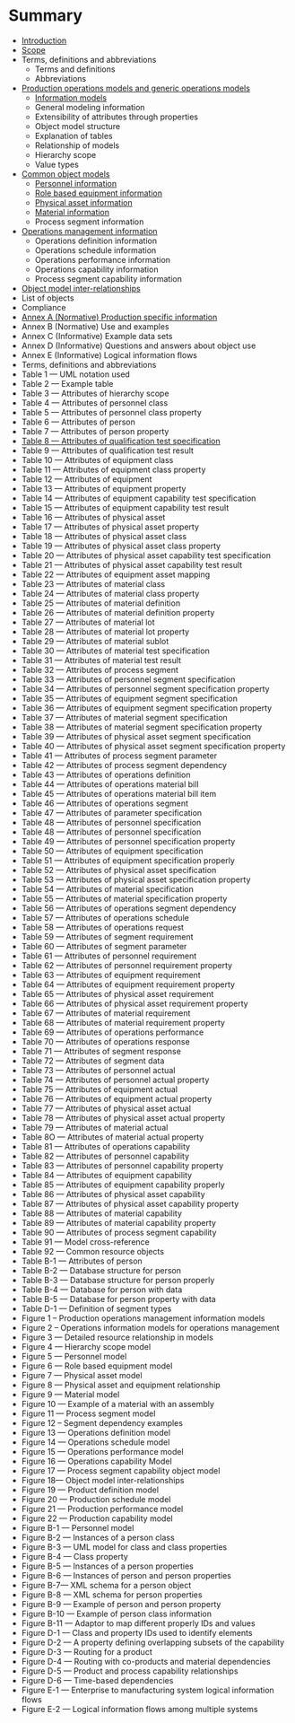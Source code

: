 # Summary

* [Introduction](README.md)
* [Scope](1-scope.md)
* Terms, definitions and abbreviations
    * Terms and definitions
    * Abbreviations
* [Production operations models and generic operations models](operations-management-information.md)
    * [Information models](information-models.md)
    * General modeling information
    * Extensibility of attributes through properties
    * Object model structure
    * Explanation of tables
    * Relationship of models
    * Hierarchy scope
    * Value types
* [Common object models](common-object-models.md)
    * [Personnel information](personnel-information.md)
    * [Role based equipment information](role-based-equipment-information.md)
    * [Physical asset information](physical-asset-information.md)
    * [Material information](material-information.md)
    * Process segment information
* [Operations management information](production-operations-models-and-generic-operations-models.md)
    * Operations definition information
    * Operations schedule information
    * Operations performance information
    * Operations capability information
    * Process segment capability information
* [Object model inter-relationships](object-model-inter-relationships.md)
* List of objects
* Compliance
* [Annex A \(Normative\) Production specific information](annex-a-normative-production-specific-information.md)
* Annex B \(Normative\) Use and examples
* Annex C \(Informative\) Example data sets
* Annex D \(Informative\) Questions and answers about object use
* Annex E \(Informative\) Logical information flows
* Terms, definitions and abbreviations
* Table 1 — UML notation used
* Table 2 — Example table
* Table 3 — Attributes of hierarchy scope
* Table 4 — Attributes of personnel class
* Table 5 — Attributes of personnel class property
* Table 6 — Attributes of person
* Table 7 — Attributes of person property
* [Table 8 — Attributes of qualification test specification](table-b-—-attributes-of-qualification-test-specification.md)
* Table 9 — Attributes of qualification test result
* Table 10 — Attributes of equipment class
* Table 11 — Attributes of equipment class property
* Table 12 — Attributes of equipment
* Table 13 — Attributes of equipment property
* Table 14 — Attributes of equipment capability test specification
* Table 15 — Attributes of equipment capability test result
* Table 16 — Attributes of physical asset
* Table 17 — Attributes of physical asset property
* Table 18 — Attributes of physical asset class
* Table 19 — Attributes of physical asset class property
* Table 20 — Attributes of physical asset capability test specification
* Table 21 — Attributes of physical asset capability test result
* Table 22 — Attributes of equipment asset mapping
* Table 23 — Attributes of material class
* Table 24 — Attributes of material class property
* Table 25 — Attributes of material definition
* Table 26 — Attributes of material definition property
* Table 27 — Attributes of material lot
* Table 28 — Attributes of material lot property
* Table 29 — Attributes of material sublot
* Table 30 — Attributes of material test specification
* Table 31 — Attributes of material test result
* Table 32 — Attributes of process segment
* Table 33 — Attributes of personnel segment specification
* Table 34 — Attributes of personnel segment specification property
* Table 35 — Attributes of equipment segment specification
* Table 36 — Attributes of equipment segment specification property
* Table 37 — Attributes of material segment specification
* Table 38 — Attributes of material segment specification property
* Table 39 — Attributes of physical asset segment specification
* Table 40 — Attributes of physical asset segment specification property
* Table 41 — Attributes of process segment parameter
* Table 42 — Attributes of process segment dependency
* Table 43 — Attributes of operations definition
* Table 44 — Attributes of operations material bill
* Table 45 — Attributes of operations material bill item
* Table 46 — Attributes of operations segment
* Table 47 — Attributes of parameter specification
* Table 48 — Attributes of personnel specification
* Table 48 — Attributes of personnel specification
* Table 49 — Attributes of personnel specification property
* Table 50 — Attributes of equipment specification
* Table 51 — Attributes of equipment specification properly
* Table 52 — Attributes of physical asset specification
* Table 53 — Attributes of physical asset specification property
* Table 54 — Attributes of material specification
* Table 55 — Attributes of material specification property
* Table 56 — Attributes of operations segment dependency
* Table 57 — Attributes of operations schedule
* Table 58 — Attributes of operations request
* Table 59 — Attributes of segment requirement
* Table 60 — Attributes of segment parameter
* Table 61 — Attributes of personnel requirement
* Table 62 — Attributes of personnel requirement property
* Table 63 — Attributes of equipment requirement
* Table 64 — Attributes of equipment requirement property
* Table 65 — Attributes of physical asset requirement
* Table 66 — Attributes of physical asset requirement property
* Table 67 — Attributes of material requirement
* Table 68 — Attributes of material requirement property
* Table 69 — Attributes of operations performance
* Table 70 — Attributes of operations response
* Table 71 — Attributes of segment response
* Table 72 — Attributes of segment data
* Table 73 — Attributes of personnel actual
* Table 74 — Attributes of personnel actual property
* Table 75 — Attributes of equipment actual
* Table 76 — Attributes of equipment actual property
* Table 77 — Attributes of physical asset actual
* Table 78 — Attributes of physical asset actual property
* Table 79 — Attributes of material actual
* Table 8O — Attributes of material actual property
* Table 81 — Attributes of operations capability
* Table 82 — Attributes of personnel capability
* Table 83 — Attributes of personnel capability property
* Table 84 — Attributes of equipment capability
* Table 85 — Attributes of equipment capability properly
* Table 86 — Attributes of physical asset capability
* Table 87 — Attributes of physical asset capability property
* Table 88 — Attributes of material capability
* Table 89 — Attributes of material capability property
* Table 90 — Attributes of process segment capability
* Table 91 — Model cross-reference
* Table 92 — Common resource objects
* Table B-1 — Attributes of person
* Table B-2 — Database structure for person
* Table B-3 — Database structure for person properly
* Table B-4 — Database for person with data
* Table B-5 — Database for person property with data
* Table D-1 — Definition of segment types
* Figure 1 – Production operations management information models
* Figure 2 – Operations information models for operations management
* Figure 3 — Detailed resource relationship in models
* Figure 4 — Hierarchy scope model
* Figure 5 — Personnel model
* Figure 6 — Role based equipment model
* Figure 7 — Physical asset model
* Figure 8 — Physical asset and equipment relationship
* Figure 9 — Material model
* Figure 10 — Example of a material with an assembly
* Figure 11 — Process segment model
* Figure 12 – Segment dependency examples
* Figure 13 — Operations definition model
* Figure 14 — Operations schedule model
* Figure 15 — Operations performance model
* Figure 16 — Operations capability Model
* Figure 17 — Process segment capability object model
* Figure 18— Object model inter-relationships
* Figure 19 — Product definition model
* Figure 20 — Production schedule model
* Figure 21 — Production performance model
* Figure 22 — Production capability model
* Figure B-1 — Personnel model
* Figure B-2 — Instances of a person class
* Figure B-3 — UML model for class and class properties
* Figure B-4 — Class property
* Figure B-5 — Instances of a person properties
* Figure B-6 — Instances of person and person properties
* Figure B-7— XML schema for a person object
* Figure B-8 — XML schema for person properties
* Figure B-9 — Example of person and person property
* Figure B-10 — Example of person class information
* Figure B-11 — Adaptor to map different properly IDs and values
* Figure D-1 — Class and property IDs used to identify elements
* Figure D-2 — A property defining overlapping subsets of the capability
* Figure D-3 — Routing for a product
* Figure D-4 — Routing with co-products and material dependencies
* Figure D-5 — Product and process capability relationships
* Figure D-6 — Time-based dependencies
* Figure E-1 — Enterprise to manufacturing system logical information flows
* Figure E-2 — Logical information flows among multiple systems

